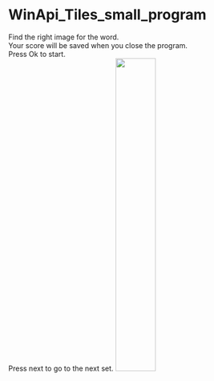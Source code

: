 
# WinApi_Tiles_small_program

Find the right image for the word.\
Your score will be saved when you close the program.\
Press Ok to start.\
Press next to go to the next set.
<img src="https://user-images.githubusercontent.com/50261098/116054879-d129bf00-a684-11eb-82f2-566150b96f7e.png" width="40%">
